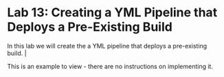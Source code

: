 # Lab 13: Creating a YML Pipeline that Deploys a Pre-Existing Build

In this lab we will create the a YML pipeline that deploys a pre-existing build. |

This is an example to view - there are no instructions on implementing it.
